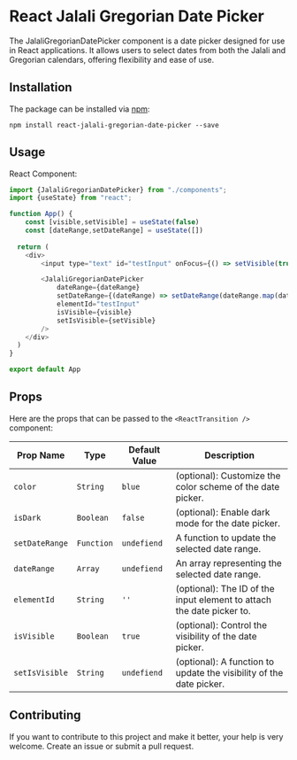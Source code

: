 # React Jalali Gregorian Date Picker

The JalaliGregorianDatePicker component is a date picker designed for use in React applications. It allows users to select dates from both the Jalali and Gregorian calendars, offering flexibility and ease of use.
## Installation

The package can be installed via [npm](https://github.com/npm/cli):

```
npm install react-jalali-gregorian-date-picker --save
```

## Usage

React Component:

```javascript
import {JalaliGregorianDatePicker} from "./components";
import {useState} from "react";

function App() {
    const [visible,setVisible] = useState(false)
    const [dateRange,setDateRange] = useState([])
    
  return (
    <div>
        <input type="text" id="testInput" onFocus={() => setVisible(true)}/>

        <JalaliGregorianDatePicker
            dateRange={dateRange}
            setDateRange={(dateRange) => setDateRange(dateRange.map(date => date))}
            elementId="testInput"
            isVisible={visible}
            setIsVisible={setVisible}
        />
    </div>
  )
}

export default App
```

## Props
Here are the props that can be passed to the `<ReactTransition />` component:

| Prop Name         | Type       | Default Value | Description|
|-------------------|------------|---------------|------------|
| `color`           | `String`   | `blue`        | (optional): Customize the color scheme of the date picker. |
| `isDark` | `Boolean`  | `false`       | (optional): Enable dark mode for the date picker.|
| `setDateRange`         | `Function` | `undefiend`   | A function to update the selected date range.|
| `dateRange`           | `Array`    | `undefiend`   | An array representing the selected date range.|
| `elementId`        | `String`   | `''`          |  (optional): The ID of the input element to attach the date picker to.|
| `isVisible`        | `Boolean`  | `true`        |  (optional): Control the visibility of the date picker.|
| `setIsVisible`        | `String`   | `undefiend`   |  (optional): A function to update the visibility of the date picker.|


## Contributing
If you want to contribute to this project and make it better, your help is very welcome. Create an issue or submit a pull request.
